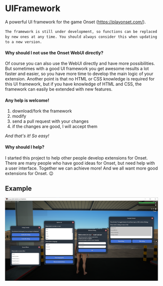 # UIFramework
A powerful UI framework for the game Onset (https://playonset.com/).

`The framework is still under development, so functions can be replaced by new ones at any time. You should always consider this when updating to a new version.`

#### Why should I not use the Onset WebUI directly?
Of course you can also use the WebUI directly and have more possibilities.
But sometimes with a good UI framework you get awesome results a lot faster and easier, so you have more time to develop the main logic of your extension.
Another point is that no HTML or CSS knowledge is required for this UI framework, but if you have knowledge of HTML and CSS, the framework can easily be extended with new features.

#### Any help is welcome!
1. download/fork the framework
2. modify 
3. send a pull request with your changes
4. if the changes are good, I will accept them

_And that's it! So easy!_

#### Why should I help?
I started this project to help other people develop extensions for Onset.
There are many people who have good ideas for Onset, but need help with a user interface.
Together we can achieve more! And we all want more good extensions for Onset. 😉

## Example
![image](/screenshots/screenshot_01.png)
